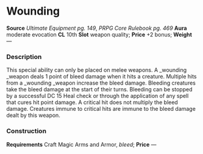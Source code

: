 ﻿---
name: "Wounding"
type: "weapon_quality"
price: "+2 bonus"
description: |
  "This special ability can only be placed on melee weapons. A _wounding _weapon deals 1 point of bleed damage when it hits a creature. Multiple hits from a _wounding _weapon increase the bleed damage. Bleeding creatures take the bleed damage at the start of their turns. Bleeding can be stopped by a successful DC 15 Heal check or through the application of any spell that cures hit point damage. A critical hit does not multiply the bleed damage. Creatures immune to critical hits are immune to the bleed damage dealt by this weapon."
---

#  Wounding

**Source** _Ultimate Equipment pg. 149_, _PRPG Core Rulebook pg. 469_
**Aura** moderate evocation **CL** 10th
**Slot** weapon quality; **Price** +2 bonus; **Weight** —

### Description

This special ability can only be placed on melee weapons. A _wounding _weapon deals 1 point of bleed damage when it hits a creature. Multiple hits from a _wounding _weapon increase the bleed damage. Bleeding creatures take the bleed damage at the start of their turns. Bleeding can be stopped by a successful DC 15 Heal check or through the application of any spell that cures hit point damage. A critical hit does not multiply the bleed damage. Creatures immune to critical hits are immune to the bleed damage dealt by this weapon.

### Construction

**Requirements** Craft Magic Arms and Armor, _bleed_; **Price** —